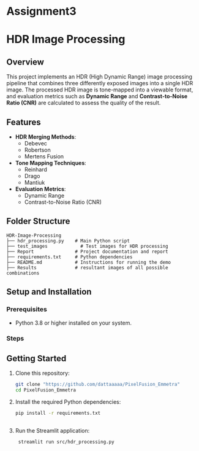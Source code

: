 # Assignment3
# HDR Image Processing

## Overview
This project implements an HDR (High Dynamic Range) image processing pipeline that combines three differently exposed images into a single HDR image. The processed HDR image is tone-mapped into a viewable format, and evaluation metrics such as **Dynamic Range** and **Contrast-to-Noise Ratio (CNR)** are calculated to assess the quality of the result.

## Features
- **HDR Merging Methods**:
  - Debevec
  - Robertson
  - Mertens Fusion
- **Tone Mapping Techniques**:
  - Reinhard
  - Drago
  - Mantiuk
- **Evaluation Metrics**:
  - Dynamic Range
  - Contrast-to-Noise Ratio (CNR)

## Folder Structure

```
HDR-Image-Processing
├── hdr_processing.py    # Main Python script 
├── test_images            # Test images for HDR processing 
├── Report               # Project documentation and report 
├── requirements.txt     # Python dependencies
├── README.md            # Instructions for running the demo
├── Results              # resultant images of all possible combinations
```

## Setup and Installation

### Prerequisites
- Python 3.8 or higher installed on your system.
  
### Steps
## Getting Started

1. Clone this repository:
   ```bash
   git clone "https://github.com/dattaaaaa/PixelFusion_Emmetra"
   cd PixelFusion_Emmetra
   
2. Install the required Python dependencies:
    ```bash
   pip install -r requirements.txt
  
3. Run the Streamlit application:
   ```bash
    streamlit run src/hdr_processing.py

